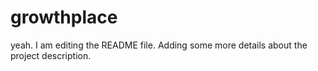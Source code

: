 # growthplace
yeah.
I am editing the README file. Adding some more details about the project description.

